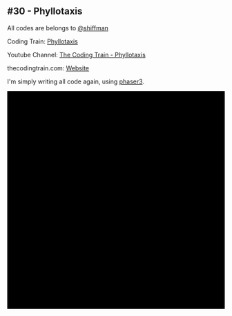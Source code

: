 ## #30 - Phyllotaxis
All codes are belongs to [@shiffman](https://github.com/shiffman)

Coding Train: [Phyllotaxis](https://github.com/CodingTrain/website/tree/master/CodingChallenges/CC_030_Phyllotaxis)

Youtube Channel: [The Coding Train - Phyllotaxis](https://www.youtube.com/watch?v=KWoJgHFYWxY&index=33&list=PLRqwX-V7Uu6ZiZxtDDRCi6uhfTH4FilpH)

thecodingtrain.com: [Website](https://thecodingtrain.com/CodingChallenges/030-phyllotaxis.html)

I'm simply writing all code again, using [phaser3](https://phaser.io/).

![](https://github.com/halilcakar/Coding-Challence/blob/master/CC%20-%20%2330%20-%20Phyllotaxis/phyllotaxis.gif)
